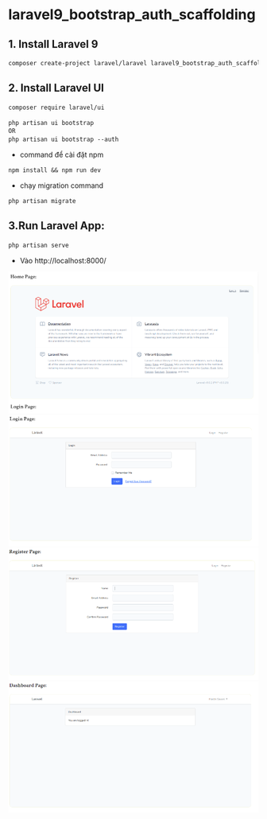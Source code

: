 # laravel9_bootstrap_auth_scaffolding
## 1. Install Laravel 9 
```Dockerfile
composer create-project laravel/laravel laravel9_bootstrap_auth_scaffolding
```
## 2. Install Laravel UI
```Dockerfile
composer require laravel/ui
```
```Dockerfile
php artisan ui bootstrap
OR
php artisan ui bootstrap --auth
```
- command để cài đặt  npm
```Dockerfile
npm install && npm run dev
```
- chạy migration command
```Dockerfile
php artisan migrate
```
## 3.Run Laravel App:
```Dockerfile
php artisan serve
```
- Vào http://localhost:8000/

![Container](a.png)
![Container](a1.png)
![Container](a2.png)
![Container](a3.png)
